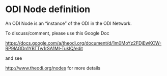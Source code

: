 # ODI Node definition

An ODI Node is an “instance” of the ODI in the ODI Network.

To discuss/comment, please use this Google Doc 

https://docs.google.com/a/theodi.org/document/d/1m0MoYz2FDjEwKCW-RP9lAGDn1YBTTw1rSA1MI-TuklQ/edit

and see 

http://www.theodi.org/nodes for more details
